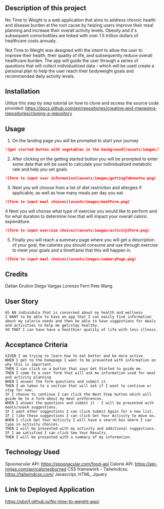 # <No-Time-to-Weight>

## Description of this project
No Time to Weight is a web application that aims to address chronic health and disease burden at the root cause by helping users improve their meal planning and increase their overall activity levels.  Obesity and it's subsequent comorbidities are linked with over 1.5 trillion dollars of healthcare costs annualy.

Not Time to Weight was designed with the intent to allow the user to improve their health, their quality of life, and subsequently reduce overall healthcare burden.  The app will guide the user through a series of questions that will collect individualized data - which will be used create a personal plan to help the user reach their bodyweight goals and recommended daily activity levels.  

## Installation

Utilize this step by step tutorial on how to clone and access the source code provided:
https://docs.github.com/en/repositories/creating-and-managing-repositories/cloning-a-repository


## Usage

1. On the landing page you will be prompted to start your journey
```md
![get started button with vegetables in the background](assets/images/landingPage.png)
```

2. After clicking on the getting started button you will be prompted to enter some data that will be used to calculate your individualized metabolic rate and help you set goals. 
```md
![form to input user information](assets/images/gettingToKnowYou.png)
```

3. Next you will choose from a list of diet restriction and allergies if applicable, as well as how many meals per day you eat.  
```md
![form to input meal choices](assets/images/mealForm.png)
```

4 Next you will choose what type of exercise you would like to perform and for what duration to determine how that will impact your overall caloric expenditure. 
```md
![form to input exercise choices](assets/images/activitylForm.png)
```

5. Finally you will reach a summary page where you will get a description of your goal, the calories you should consume and use through exercise to meet your goals and a timeframe that this will happen in.   
```md
![form to input meal choices](assets/images/summaryPage.png)
```

## Credits
Dalian Grullon
Diego Vargas
Lorenzo Ferri
Pete Wang





## User Story

```
AS AN individula that is concerned about my health and wellness
I WANT to be able to have an app that I can easily find information about my calorie needs and then be able to have suggestions for meals and activities to help me get/stay healthy.
SO THAT I can have have a healthier quality of life with less illness.
```

## Acceptance Criteria

```
GIVEN I am trying to learn how to eat better and be more active.
WHEN I get to the homepage I want to be presented with information on why this is important.
THEN I can click on a button that says Get Started to guide me.
THEN I come to a user form that will ask me information used for meal and activity planning
WHEN I answer the form questions and submit it.
THEN I am taken to a section that will ask if I want to continue or stop for now.
IF I choose to continue I can click the Next Step button which will guide me to a form about my meal preferences.
WHEN I answer the questions and submit it - I will be presented with meals/snack suggestions.
IF I want other suggestions I can click Submit Again for a new list.
IF I like these suggestions I can click Get Your Activity to move on.
WHEN I click Get Your Activity I will have a search box where I can type in activity choices.
THEN I will be presented with my activity and additional suggestions.
IF I am satisfied I can click See Your Results.
THEN I will be presented with a summary of my information.

```

## Technology Used
Spoonacular API:  https://spoonacular.com/food-api
Calorie API: https://api-ninjas.com/api/caloriesburned
CSS framework - Tailwindcss: https://tailwindcss.com/
Javascript, HTML, Jquery 

## Link to Deployed Application
 https://pbnj1.github.io/No-time-to-weight-app/


 